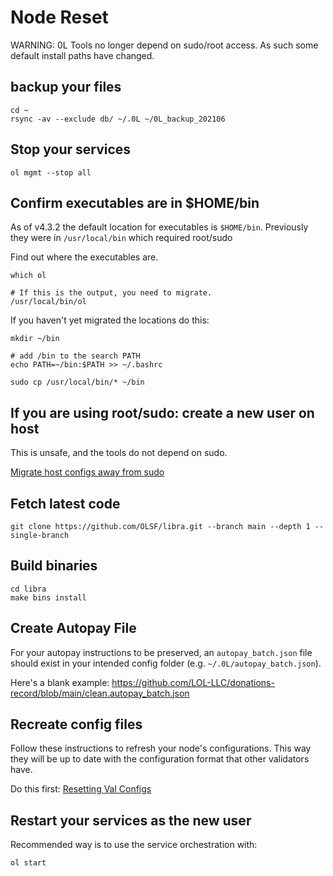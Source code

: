 # Node Reset

WARNING: 0L Tools no longer depend on sudo/root access. As such some default install paths have changed. 

## backup your files

```
cd ~
rsync -av --exclude db/ ~/.0L ~/0L_backup_202106
```

## Stop your services
```
ol mgmt --stop all
```
## Confirm executables are in $HOME/bin

As of v4.3.2 the default location for executables is `$HOME/bin`. Previously they were in `/usr/local/bin` which required root/sudo

Find out where the executables are.

```
which ol

# If this is the output, you need to migrate.
/usr/local/bin/ol
```

If you haven't yet migrated the locations do this:

```
mkdir ~/bin

# add /bin to the search PATH
echo PATH=~/bin:$PATH >> ~/.bashrc

sudo cp /usr/local/bin/* ~/bin
```

## If you are using root/sudo: create a new user on host

This is unsafe, and the tools do not depend on sudo.

[Migrate host configs away from sudo](ops_migrate_from_sudo.md)

## Fetch latest code

```
git clone https://github.com/OLSF/libra.git --branch main --depth 1 --single-branch
```

##  Build binaries
```
cd libra
make bins install
```

## Create Autopay File

For your autopay instructions to be preserved, an `autopay_batch.json` file should exist in your intended config folder (e.g. `~/.0L/autopay_batch.json`).

Here's a blank example: https://github.com/LOL-LLC/donations-record/blob/main/clean.autopay_batch.json

## Recreate config files

Follow these instructions to refresh your node's configurations. This way they will be up to date with the configuration format that other validators have.

Do this first: [Resetting Val Configs](resetting_val_configs.md)


## Restart your services as the new user

Recommended way is to use the service orchestration with:

```
ol start
```
